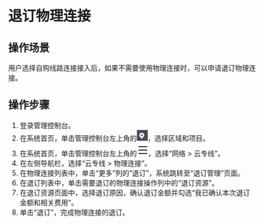 # 退订物理连接<a name="dc_04_0203"></a>

## 操作场景<a name="section26474890"></a>

用户选择自购线路连接接入后，如果不需要使用物理连接时，可以申请退订物理连接。

## 操作步骤<a name="section36947424"></a>

1.  登录管理控制台。
2.  在系统首页，单击管理控制台左上角的![](figures/zh-cn_image_0262075514.png)，选择区域和项目。
3.  在系统首页，单击管理控制台左上角的![](figures/zh-cn_image_0262075515.png)，选择“网络 \> 云专线”。
4.  在左侧导航栏，选择“云专线 \> 物理连接”。
5.  在物理连接列表中，单击“更多”列的“退订”，系统跳转至“退订管理”页面。
6.  在退订列表中，单击需要退订的物理连接操作列中的“退订资源”。
7.  在退订资源页面中，选择退订原因，确认退订金额并勾选“我已确认本次退订金额和相关费用”。
8.  单击“退订”，完成物理连接的退订。

